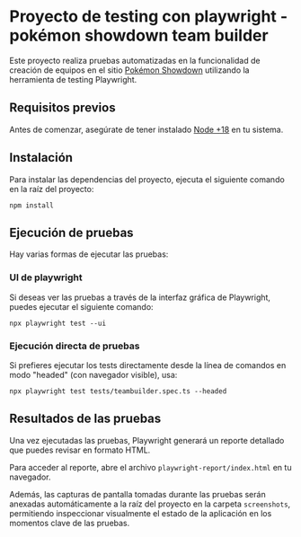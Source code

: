 # Proyecto de testing con playwright - pokémon showdown team builder

Este proyecto realiza pruebas automatizadas en la funcionalidad de creación de equipos en el sitio [Pokémon Showdown](https://play.pokemonshowdown.com) utilizando la herramienta de testing Playwright.

## Requisitos previos

Antes de comenzar, asegúrate de tener instalado [Node +18](https://nodejs.org/) en tu sistema.

## Instalación

Para instalar las dependencias del proyecto, ejecuta el siguiente comando en la raíz del proyecto:

```
npm install
```

## Ejecución de pruebas

Hay varias formas de ejecutar las pruebas:

### UI de playwright

Si deseas ver las pruebas a través de la interfaz gráfica de Playwright, puedes ejecutar el siguiente comando:

```
npx playwright test --ui
```

### Ejecución directa de pruebas

Si prefieres ejecutar los tests directamente desde la línea de comandos en modo "headed" (con navegador visible), usa:

```
npx playwright test tests/teambuilder.spec.ts --headed
```

## Resultados de las pruebas

Una vez ejecutadas las pruebas, Playwright generará un reporte detallado que puedes revisar en formato HTML.

Para acceder al reporte, abre el archivo `playwright-report/index.html` en tu navegador.

Además, las capturas de pantalla tomadas durante las pruebas serán anexadas automáticamente a la raíz del proyecto en la carpeta `screenshots`, permitiendo inspeccionar visualmente el estado de la aplicación en los momentos clave de las pruebas.